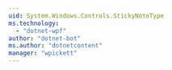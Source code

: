 ```yaml
---
uid: System.Windows.Controls.StickyNoteType
ms.technology: 
  - "dotnet-wpf"
author: "dotnet-bot"
ms.author: "dotnetcontent"
manager: "wpickett"
---
```

